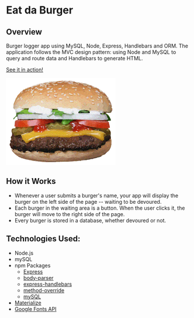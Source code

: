 # Eat da Burger

## Overview

Burger logger app using MySQL, Node, Express, Handlebars and ORM. The application follows the MVC design pattern: using Node and MySQL to query and route data and Handlebars to generate HTML.

[See it in action!](https://burger-burger.herokuapp.com/)

![picture alt](burger4README.png "burger image")

## How it Works

* Whenever a user submits a burger's name, your app will display the burger on the left side of the page -- waiting to be devoured.
* Each burger in the waiting area is a button. When the user clicks it, the burger will move to the right side of the page.
* Every burger is stored in a database, whether devoured or not.

## Technologies Used:

* Node.js
* mySQL
* npm Packages
	* [Express](https://www.npmjs.com/package/express)
	* [body-parser](https://www.npmjs.com/package/body-parser)
	* [express-handlebars](https://www.npmjs.com/package/express-handlebars)
    * [method-override](https://www.npmjs.com/package/method-override)
    * [mySQL](https://www.npmjs.com/package/mysql)
* [Materialize](http://materializecss.com/)
* [Google Fonts API](https://fonts.google.com)